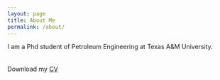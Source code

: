```yaml
---
layout: page
title: About Me
permalink: /about/
---
```

I am a Phd student of Petroleum Engineering at Texas A&M University.   
<br>
<br>
Download my <a href="https://www.dropbox.com/scl/fi/jv6h8qvno7dp75kecc15y/Resume-Tianjia-huang.pdf?rlkey=mnf78b8mk4yjp15inec5bqsyj&dl=0" download="Tianjia Huang- CV">CV</a><br>
<br>
